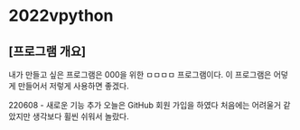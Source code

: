 # 2022vpython
## [프로그램 개요]
내가 만들고 싶은 프로그램은 000을 위한 ㅁㅁㅁㅁ 프로그램이다. 이 프로그램은 어덯게 만들어서 저렇게 사용하면 좋겠다.



220608 - 새로운 기능 추가
오늘은 GitHub 회원 가입을 하였다
처음에는 어려울거 같았지만 생각보다 휠씬 쉬워서 놀랐다.
